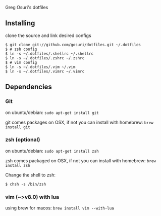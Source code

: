 Greg Osuri's dotfiles

## Installing

clone the source and link desired configs

```
$ git clone git://github.com/gosuri/dotfiles.git ~/.dotfiles
$ # zsh config
$ ln -s ~/.dotfiles/.shellrc ~/.shellrc
$ ln -s ~/.dotfiles/.zshrc ~/.zshrc
$ # vim config
$ ln -s ~/.dotfiles/.vim ~/.vim
$ ln -s ~/.dotfiles/.vimrc ~/.vimrc
```

## Dependencies

### Git

on ubuntu/debian: `sudo apt-get install git`

git comes packages on OSX, if not you can install with homebrew: `brew install git`

### zsh (optional)

on ubuntu/debian: `sudo apt-get install zsh`

zsh comes packaged on OSX, if not you can install with homebrew: `brew install zsh`

Change the shell to zsh:

```
$ chsh -s /bin/zsh
```

### vim (~>v8.0) with lua

using brew for macos: `brew install vim --with-lua`
